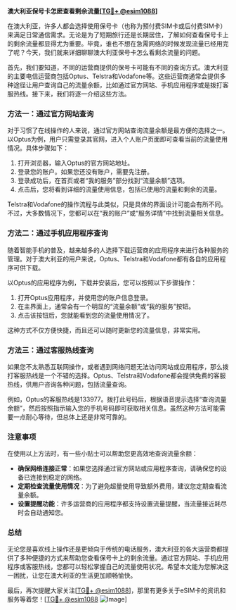**澳大利亚保号卡怎麽查看剩余流量[[TG💪+ @esim1088](https://t.me/s/esim1088)]**

在澳大利亚，许多人都会选择使用保号卡（也称为预付费SIM卡或后付费SIM卡）来满足日常通信需求。无论是为了短期旅行还是长期居住，了解如何查看保号卡上的剩余流量都显得尤为重要。毕竟，谁也不想在急需网络的时候发现流量已经用完了呢？今天，我们就来详细聊聊澳大利亚保号卡怎么看剩余流量的问题。

首先，我们要知道，不同的运营商提供的保号卡可能有不同的查询方式。澳大利亚的主要电信运营商包括Optus、Telstra和Vodafone等。这些运营商通常会提供多种途径让用户查询自己的流量余额，比如通过官方网站、手机应用程序或是拨打客服热线。接下来，我们将逐一介绍这些方法。

### 方法一：通过官方网站查询

对于习惯了在线操作的人来说，通过官方网站查询流量余额是最方便的选择之一。以Optus为例，用户只需登录其官网，进入个人账户页面即可查看当前的流量使用情况。具体步骤如下：

1. 打开浏览器，输入Optus的官方网站地址。
2. 登录您的账户。如果您还没有账户，需要先注册。
3. 登录成功后，在首页或者“我的服务”部分找到“流量余额”选项。
4. 点击后，您将看到详细的流量使用信息，包括已使用的流量和剩余的流量。

Telstra和Vodafone的操作流程与此类似，只是具体的界面设计可能会有所不同。不过，大多数情况下，您都可以在“我的账户”或“服务详情”中找到流量相关信息。

### 方法二：通过手机应用程序查询

随着智能手机的普及，越来越多的人选择下载运营商的应用程序来进行各种服务的管理。对于澳大利亚的用户来说，Optus、Telstra和Vodafone都有各自的应用程序可供下载。

以Optus的应用程序为例，下载并安装后，您可以按照以下步骤操作：

1. 打开Optus应用程序，并使用您的账户信息登录。
2. 在主界面上，通常会有一个明显的“流量余额”或“我的服务”按钮。
3. 点击该按钮后，您就能看到您的流量使用情况了。

这种方式不仅方便快捷，而且还可以随时更新您的流量信息，非常实用。

### 方法三：通过客服热线查询

如果您不太熟悉互联网操作，或者遇到网络问题无法访问网站或应用程序，那么拨打客服热线是一个不错的选择。Optus、Telstra和Vodafone都会提供免费的客服热线，供用户咨询各种问题，包括流量查询。

例如，Optus的客服热线是133977。拨打此号码后，根据语音提示选择“查询流量余额”，然后按照指示输入您的手机号码即可获取相关信息。虽然这种方法可能需要一点耐心等待，但总体上还是非常可靠的。

### 注意事项

在使用以上方法时，有一些小贴士可以帮助您更高效地查询流量余额：

- **确保网络连接正常**：如果您选择通过官方网站或应用程序查询，请确保您的设备已连接到稳定的网络。
- **定期检查流量使用情况**：为了避免超量使用导致额外费用，建议您定期查看流量余额。
- **设置提醒功能**：许多运营商的应用程序都支持设置流量提醒，当流量接近耗尽时会自动通知您。

### 总结

无论您是喜欢线上操作还是更倾向于传统的电话服务，澳大利亚的各大运营商都提供了多种便捷的方式来帮助您查看保号卡上的剩余流量。通过官方网站、手机应用程序或客服热线，您都可以轻松掌握自己的流量使用状况。希望本文能为您解决这一困扰，让您在澳大利亚的生活更加顺畅愉快。

最后，再次提醒大家关注[[TG💪+ @esim1088](https://t.me/s/esim1088)]，那里有更多关于eSIM卡的资讯和服务等着您！[[TG💪+ @esim1088](https://t.me/s/esim1088) ![Image](https://i.postimg.cc/4NQfJmqS/Snipaste-2025-05-13-00-14-12.png)]